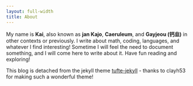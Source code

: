 ```yaml
---
layout: full-width
title: About
---
```


My name is **Kai**, also known as **jan Kajo**, **Caeruleum**, and **Gayjeou (钙韭)** in other contexts or previously. I write about math, coding, languages, and whatever I find interesting! Sometime I will feel the need to document something, and I will come here to write about it. Have fun reading and exploring!

This blog is detached from the jekyll theme [tufte-jekyll](https://github.com/clayh53/tufte-jekyll) - thanks to clayh53 for making such a wonderful theme!


